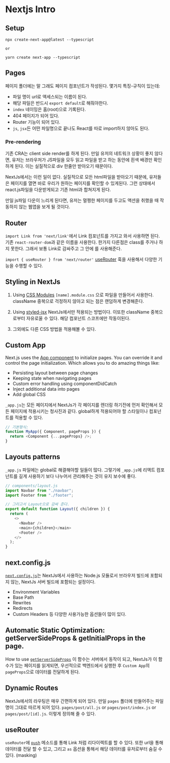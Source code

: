 # Nextjs Intro

## Setup

```
npx create-next-app@latest --typescript

or

yarn create next-app --typescript
```

## Pages

페이지 폴더에는 말 그래도 페이지 컴포넌트가 작성된다. 몇가지 특징-규칙이 있는데:

- 파일 명이 url로 액세스되는 이름이 된다.
- 해당 파일은 반드시 `export default`로 해줘야한다.
- `index` 네이밍은 홈(root)으로 기록된다.
- 404 페이지가 되어 있다.
- Router 기능이 되어 있다.
- `js`, `jsx`든 어떤 파일명으로 끝나도 React를 따로 import하지 않아도 된다.

### Pre-rendering

기존 CRA는 client side render를 하게 된다. 만일 유저의 네트워크 상황이 좋지 않다면, 유저는 브라우저가 JS파일을 모두 읽고 파일을 받고 하는 동안에 흰색 배경만 확인하게 된다. 이는 실질적으로 div 한줄만 받아오기 때문이다.

NextJs에서는 이런 일이 없다. 실질적으로 모든 html파일을 받아오기 때문에, 유저들은 페이지를 열면 바로 우리가 원하는 페이지를 확인할 수 있게된다. 그런 상태에서 react.js파일을 다운받게되고 기존 html과 합쳐지게 된다.

만일 js파일 다운이 느리게 된다면, 유저는 멀쩡한 페이지를 두고도 액션을 취했을 때 작동하지 않는 웹앱을 보게 될 것이다.

## Router

`import Link from 'next/link'`에서 Link 컴포넌트를 가지고 와서 사용하면 된다.
기존 `react-router-dom`과 같은 이름을 사용한다. 한가지 다른점은 class를 주거나 하지 못한다. 그래서 보통 Link로 감싸주고 그 안에 <a/>를 사용해준다.

`import { useRouter } from 'next/router'` [useRouter](https://nextjs.org/docs/api-reference/next/router#router-object) 훅을 사용해서 다양한 기능을 수행할 수 있다.

## Styling in NextJs

1. Using [CSS Modules](https://nextjs.org/docs/basic-features/built-in-css-support#adding-component-level-css)
   `[name].module.css` 으로 파일을 만들어서 사용한다.
   className 중복으로 걱정하지 않아고 되는 점은 랜덤하게 변경해준다.

2. Using [styled-jsx](https://github.com/vercel/next.js/tree/canary/examples/with-styled-jsx#styled-jsx-example)
   NextJs에서만 적용되는 방법이다. 이또한 className 중복으로부터 자유로울 수 있다. 해당 컴포넌트 스코프에만 작동이된다.

3. 그외에도 다른 CSS 방법을 적용해볼 수 있다.

## Custom App

Next.js uses the [App component](https://nextjs.org/docs/advanced-features/custom-app) to initialize pages. You can override it and control the page initialization. Which allows you to do amazing things like:

- Persisting layout between page changes
- Keeping state when navigating pages
- Custom error handling using componentDidCatch
- Inject additional data into pages
- Add global CSS

`_app.js`는 모든 페이지에서 NextJs가 각 페이지를 렌더링 하기전에 먼저 확인해서 모든 페이지에 적용시키는 청사진과 같다. global하게 적용되어야 할 스타일이나 컴포넌트를 적용할 수 있다.

```js
// 기본형식:
function MyApp({ Component, pageProps }) {
  return <Component {...pageProps} />;
}
```

## Layouts patterns

`_app.js` 파일에는 global로 해결해야할 일들이 많다. 그렇기에 `_app.js`에 리액트 컴포넌트를 길게 사용하기 보다 나누어서 관리해주는 것이 유지 보수에 좋다.

```ts
// components/layout.js
import Navbar from "./navbar";
import Footer from "./footer";

// 그리고서 Layout으로 감싸 준다.
export default function Layout({ children }) {
  return (
    <>
      <Navbar />
      <main>{children}</main>
      <Footer />
    </>
  );
}
```

## next.config.js

[`next.config.js`](https://nextjs.org/docs/api-reference/next.config.js/introduction)는 NextJs에서 사용하는 Node.js 모듈로서 브라우저 빌드에 포함되지 않는, NextJs 서버 빌드에 포함되는 설정이다.

- Environment Variables
- Base Path
- Rewrites
- Redirects
- Custom Headers
  등 다양한 사용가능한 옵션들이 많이 있다.

## Automatic Static Optimization: getServerSideProps & getInitialProps in the page.

How to use [`getServerSideProps`](https://nextjs.org/docs/basic-features/pages#server-side-rendering)
이 함수는 서버에서 동작이 되고, NextJs가 이 함수가 있는 페이지를 읽게되면, 우선적으로 백엔드에서 실행한 후 `Custom App`의 `pageProps`으로 데이터를 전달하게 된다.

## Dynamic Routes

NextJs에서의 라우팅은 매우 간편하게 되어 있다.
만일 `pages` 폴더에 만들어주는 파일명이 그대로 따르게 되어 있다. `pages/post/all.js` or `pages/post/index.js` or `pages/post/[id].js`. 이렇게 정의해 줄 수 있다.

## useRouter

`useRouter`에 [`push`](https://nextjs.org/docs/api-reference/next/router#routerpush) 메소드를 통해 Link 처럼 리다이렉트를 할 수 있다.
또한 url을 통해 데이터를 전달 할 수 있고, 그리고 `as` 옵션을 통해서 해당 데이터를 유저로부터 숨길 수 있다. (masking)
